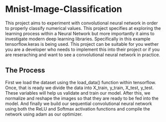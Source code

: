 # Mnist-Image-Classification

This project aims to experiment with convolutional neural network in order to properly classify numerical values. This project specifies at exploring the learning process within a Neural Network but more importantly it aims to investigate modern deep learning libraries. Specifically in this example tensorflow.keras is being used. This project can be suitable for you wether you are a developer who needs to implement this into their project or if you are reseraching and want to see a convolutional neural network in practice.

## The Process

First we load the dataset using the load_data() function within tensorflow. Once, that is ready we divide the data into X_train, y_train, X_test, y_test. These variables will help us validate and train our model. After this, we normalize and reshape the images so that they are ready to be fed into the model. And finally we build our sequential convolutional neural network using both the ReLU and Softmax activation functions and compile the network using adam as our optimizer.
